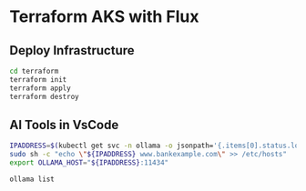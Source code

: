 # Terraform AKS with Flux

## Deploy Infrastructure

```bash
cd terraform
terraform init
terraform apply
terraform destroy
```

## AI Tools in VsCode

```bash
IPADDRESS=$(kubectl get svc -n ollama -o jsonpath='{.items[0].status.loadBalancer.ingress[0].ip}')
sudo sh -c "echo \"${IPADDRESS} www.bankexample.com\" >> /etc/hosts"
export OLLAMA_HOST="${IPADDRESS}:11434"

ollama list
```
